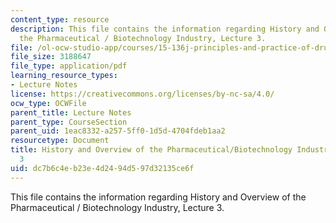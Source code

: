 ```yaml
---
content_type: resource
description: This file contains the information regarding History and Overview of
  the Pharmaceutical / Biotechnology Industry, Lecture 3.
file: /ol-ocw-studio-app/courses/15-136j-principles-and-practice-of-drug-development-fall-2013/dc7b6c4eb23e4d2494d597d32135ce6f_MIT15_136JF13_Lec3_Hist.pdf
file_size: 3188647
file_type: application/pdf
learning_resource_types:
- Lecture Notes
license: https://creativecommons.org/licenses/by-nc-sa/4.0/
ocw_type: OCWFile
parent_title: Lecture Notes
parent_type: CourseSection
parent_uid: 1eac8332-a257-5ff0-1d5d-4704fdeb1aa2
resourcetype: Document
title: History and Overview of the Pharmaceutical/Biotechnology Industry, Lecture
  3
uid: dc7b6c4e-b23e-4d24-94d5-97d32135ce6f
---
```

This file contains the information regarding History and Overview of the Pharmaceutical / Biotechnology Industry, Lecture 3.